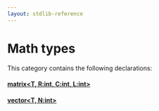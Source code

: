 ```yaml
---
layout: stdlib-reference
---
```

# Math types

This category contains the following declarations:

#### [matrix\<T, R:int, C:int, L:int\>](types/matrix/index.md)

#### [vector\<T, N:int\>](types/vector/index.md)

